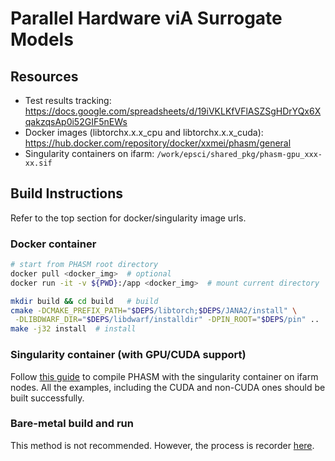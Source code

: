 
# Parallel Hardware viA Surrogate Models

## Resources
- Test results tracking: https://docs.google.com/spreadsheets/d/19iVKLKfVFlASZSgHDrYQx6XqakzqsAp0i52GIF5nEWs
- Docker images (libtorchx.x.x_cpu and libtorchx.x.x_cuda): https://hub.docker.com/repository/docker/xxmei/phasm/general
- Singularity containers on ifarm: `/work/epsci/shared_pkg/phasm-gpu_xxx-xx.sif`

## Build Instructions
Refer to the top section for docker/singularity image urls.

### Docker container

```bash
# start from PHASM root directory
docker pull <docker_img>  # optional
docker run -it -v ${PWD}:/app <docker_img>  # mount current directory

mkdir build && cd build   # build
cmake -DCMAKE_PREFIX_PATH="$DEPS/libtorch;$DEPS/JANA2/install" \
 -DLIBDWARF_DIR="$DEPS/libdwarf/installdir" -DPIN_ROOT="$DEPS/pin" ..
make -j32 install  # install
```
### Singularity container (with GPU/CUDA support)

Follow [this guide](docs/farm_guide_singularity.md) to compile PHASM with the singularity container on ifarm nodes.
All the examples, including the CUDA and non-CUDA ones should be built successfully.

### Bare-metal build and run
This method is not recommended. However, the process is recorder [here](/docs/bare_metal_build.md).
